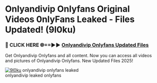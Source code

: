 # Onlyandivip Onlyfans Original Videos 0nlyFans Leaked - Files Updated! (9l0ku)

<h3>🔴 CLICK HERE 🌐==►► <a href="https://tinyurl.com/2jnfzry5" rel="nofollow">Onlyandivip Onlyfans Updated Files</a></h3>

Get Onlyandivip Onlyfans and all content. Now you can access all videos and pictures of Onlyandivip Onlyfans. New Updated Files 2025!

[![9l0ku](https://i.imgur.com/GyGTBgg.gif)](https://tinyurl.com/2jnfzry5)
onlyandivip onlyfans leaked<br>
onlyandivip leaked onlyfans